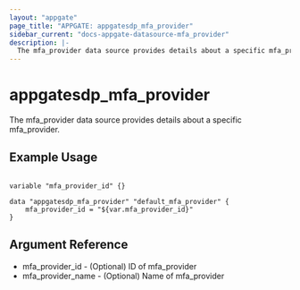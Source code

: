 ```yaml
---
layout: "appgate"
page_title: "APPGATE: appgatesdp_mfa_provider"
sidebar_current: "docs-appgate-datasource-mfa_provider"
description: |-
  The mfa_provider data source provides details about a specific mfa_provider.
---
```


# appgatesdp_mfa_provider

The mfa_provider data source provides details about a specific mfa_provider.


## Example Usage

```hcl

variable "mfa_provider_id" {}

data "appgatesdp_mfa_provider" "default_mfa_provider" {
    mfa_provider_id = "${var.mfa_provider_id}"
}

```

## Argument Reference

* mfa_provider_id - (Optional) ID of mfa_provider
* mfa_provider_name - (Optional) Name of mfa_provider
